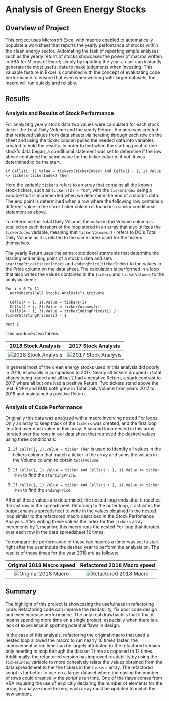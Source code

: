 # Analysis of Green Energy Stocks

## Overview of Project

This project uses Microsoft Excel with macros enabled to automatically populate a worksheet that reports the yearly perfomance of stocks within the clean energy sector. Automating the task of reporting simple analyses such as the yearly return of stocks showcases the power of macros written in VBA for Microsoft Excel; simply by inputting the year a user can instantly generate the most useful data to make judgments when investing. This valuable feature in Excel is combined with the concept of evalutating code performance to ensure that even when working with larger datasets, the macro will run quickly and reliably.

## Results

### Analysis and Results of Stock Performance

For analyzing yearly stock data two values were calculated for each stock ticker: the Total Daily Volume and the yearly Return. A macro was created that retrieved values from data sheets via iterating through each row on the sheet and using the ticker column pulled the needed data into variables created to hold the results. In order to find when the starting point of one stock's data began, a conditional statement was set to determine if the row above contained the same value for the ticker column; if not, it was determined to be the start.

```If Cells(i, 1).Value = tickers(tickerIndex) And Cells(i - 1, 1).Value <> tickers(tickerIndex) Then```

Here the variable `tickers` refers to an array that contains all the known stock tickers, such as `tickers(2) = "DQ"`, with the `tickerIndex` being a variable that is incremented when we determine the end of a stock's data. The end point is determined when a row where the following row contains a different value in the stock ticker column is found in a similar conditional statement as above.

To determine the Total Daily Volume, the value in the Volume column is totalled on each iteration of the loop stored in an array that also utilizes the `tickerIndex` variable, meaning that `tickerVolumes(2)` refers to DQ's Total Daily Volume as it is related to the same index used for the tickers themselves.

The yearly Return uses the same conditional statments that determine the starting and ending point of a stock's data and sets `startingPrice(tickerIndex)` and `endingPrice(tickerIndex)` to the values in the Price column on the data sheet. The calculation is performed in a loop that also writes the values contained in the `tickers` and `tickerVolumes` to the analysis sheet:

```
For i = 0 To 11
  Worksheets("All Stocks Analysis").Activate

  Cells(4 + i, 1).Value = tickers(i)
  Cells(4 + i, 2).Value = tickerVolumes(i)
  Cells(4 + i, 3).Value = tickerEndingPrices(i) / tickerStartingPrices(i) - 1

Next i
```

This produces two tables:

| 2018 Stock Analysis | 2017 Stock Analysis |
| :---: | :---: |
| ![2018 Stock Analysis](/resources/VBA_2018_stocks.png) | ![2017 Stock Analysis](/resources/VBA_2017.stocks.png) |

In general most of the clean energy stocks used in this analysis did poorly in 2018, especially in comparison to 2017. Nearly all tickers dropped in total shares being traded and all but 2 had a negative Return, a stark contrast to 2017 where all but one had a positive Return. Two tickers stand above the rest: ENPH and RUN both grew in Total Daily Volume from years 2017 to 2018 and maintained a positive Return.

### Analysis of Code Performance

Originally this data was analyzed with a macro involving nested For loops. Only an array to keep track of the `tickers` was created, and the first loop iterated over each value in this array. A second loop nested in this array iterated over the rows in our data sheet that retrieved the desired values using three conditionals:

1) `If Cells(j, 1).Value = ticker Then` is used to identify all values in the tickers column that match a ticker in the array and sums the values in the Volume column to obtain `totalVolume`.

2) `If Cells(j, 1).Value = ticker And Cells(j - 1, 1).Value <> ticker Then` to find the `startingPrice`.

3) `If Cells(j, 1).Value = ticker And Cells(j + 1, 1).Value <> ticker Then` to find the `endingPrice`.

After all these values are determined, the nested loop ends after it reaches the last row in the spreadsheet. Returning to the outer loop, it activates the output analysis spreadsheet to write in the values obtained in the nested loop similar to the refactored macro described in the Stock Perfomance Analysis. After writing these values the index for the `tickers` array increments by 1, meaning this macro runs the nested For loop that iterates over each row in the data spreadsheet 12 times.

To compare the performance of these two macros a timer was set to start right after the user inputs the desired year to perform the analysis on. The results of those times for the year 2018 are as follows:

| Original 2018 Macro speed | Refactored 2018 Macro speed |
| :---: | :---: |
| ![Original 2018 Macro](/resources/VBA_Challenge_2018.png) | ![Refactored 2018 Macro](/resources/VBA_Challenge_2018_Refactored.png) |

## Summary

The highlight of this project is showcasing the usefulness in refactoring code. Refactoring code can improve the readability, fix poor code design and even increase performance. The only real drawback is that it that it means spending more time on a single project, especially when there is a lack of experience in spotting potential flaws in design.

In the case of this analysis, refactoring the original macro that used a nested loop allowed the macro to run nearly 10 times faster; the improvement in run time can be largely attributed to the refactored version only needing to loop through the dataset 1 time as opposed to 12 times. Additionally, the refactored version has improved readability by using the `tickerIndex` variable to more cohesively relate the values obtained from the data spreadsheet to the the tickers in the `tickers` array. The refactored script is far better to use on a larger dataset where increasing the number of rows could drastically the script's run time. One of the flaws comes from VBA requiring the use of explicitly declaring the number of elements for the array; to analyze more tickers, each array must be updated to match the new amount.

